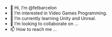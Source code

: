 - 👋 Hi, I’m @fetbarcelon
- 👀 I’m interested in Video Games Programming.
- 🌱 I’m currently learning Unity and Unreal.
- 💞️ I’m looking to collaborate on ...
- 📫 How to reach me ...

<!---
fetbarcelon/fetbarcelon is a ✨ special ✨ repository because its `README.md` (this file) appears on your GitHub profile.
You can click the Preview link to take a look at your changes.
--->
